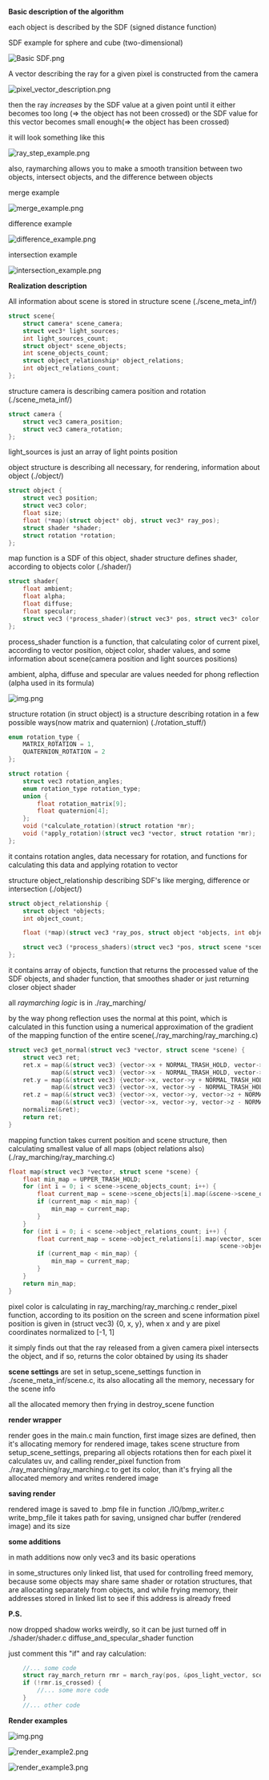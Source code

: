 **Basic description of the algorithm**

each object is described by the SDF (signed distance function)

SDF example for sphere and cube (two-dimensional)

![Basic SDF.png](contents/ray_marching_explanation/Basic%20SDF.png)

A vector describing the ray for a given pixel is constructed from the camera

![pixel_vector_description.png](contents/ray_marching_explanation/pixel_vector_description.png)

then the ray *increases* by the SDF value at a given point
until it either becomes too long (=> the object has not been crossed) or
the SDF value for this vector becomes small enough(=> the object has been crossed)

it will look something like this

![ray_step_example.png](contents/ray_marching_explanation/ray_step_example.png)

also, raymarching allows you to make a smooth transition between
two objects, intersect objects, and the difference between objects

merge example

![merge_example.png](contents/ray_marching_explanation/merge_example.png)

difference example

![difference_example.png](contents/ray_marching_explanation/difference_example.png)

intersection example

![intersection_example.png](contents/ray_marching_explanation/intersection_example.png)

**Realization description**

All information about scene is stored in structure scene (./scene_meta_inf/)

```c
struct scene{
    struct camera* scene_camera;
    struct vec3* light_sources;
    int light_sources_count;
    struct object* scene_objects;
    int scene_objects_count;
    struct object_relationship* object_relations;
    int object_relations_count;
};
```

structure camera is describing camera position and rotation (./scene_meta_inf/)

```c
struct camera {
    struct vec3 camera_position;
    struct vec3 camera_rotation;
};
```

light_sources is just an array of light points position

object structure is describing all necessary, for rendering, information about object (./object/)

```c
struct object {
    struct vec3 position;
    struct vec3 color;
    float size;
    float (*map)(struct object* obj, struct vec3* ray_pos);
    struct shader *shader;
    struct rotation *rotation;
};
```

map function is a SDF of this object, shader structure defines shader, according to objects color (./shader/)

```c
struct shader{
    float ambient;
    float alpha;
    float diffuse;
    float specular;
    struct vec3 (*process_shader)(struct vec3* pos, struct vec3* color, struct scene* scene, struct shader* shader);
};
```

process_shader function is a function, that calculating color of current pixel, according to vector position, object
color,
shader values, and some information about scene(camera position and light sources positions)

ambient, alpha, diffuse and specular are values needed for phong reflection (alpha used in its formula)

![img.png](contents/other_stuff/phong_reflection.png)

structure rotation (in struct object) is a structure describing rotation in a few possible ways(now matrix and
quaternion) (./rotation_stuff/)

```c
enum rotation_type {
    MATRIX_ROTATION = 1,
    QUATERNION_ROTATION = 2
};

struct rotation {
    struct vec3 rotation_angles;
    enum rotation_type rotation_type;
    union {
        float rotation_matrix[9];
        float quaternion[4];
    };
    void (*calculate_rotation)(struct rotation *mr);
    void (*apply_rotation)(struct vec3 *vector, struct rotation *mr);
};
```

it contains rotation angles, data necessary for rotation, and functions for calculating this data and applying rotation
to vector

structure object_relationship describing SDF's like merging, difference or intersection (./object/)

```c
struct object_relationship {
    struct object *objects;
    int object_count;

    float (*map)(struct vec3 *ray_pos, struct object *objects, int object_count);

    struct vec3 (*process_shaders)(struct vec3 *pos, struct scene *scene, int relation_index);
};
```

it contains array of objects, function that returns the processed value of the SDF objects, and shader function,
that smoothes shader or just returning closer object shader

all *raymarching logic* is in ./ray_marching/

by the way phong reflection uses the normal at this point, which is calculated in this function using a
numerical approximation of the gradient of the mapping function of the entire scene(./ray_marching/ray_marching.c)

```c
struct vec3 get_normal(struct vec3 *vector, struct scene *scene) {
    struct vec3 ret;
    ret.x = map(&(struct vec3) {vector->x + NORMAL_TRASH_HOLD, vector->y, vector->z}, scene) -
            map(&(struct vec3) {vector->x - NORMAL_TRASH_HOLD, vector->y, vector->z}, scene);
    ret.y = map(&(struct vec3) {vector->x, vector->y + NORMAL_TRASH_HOLD, vector->z}, scene) -
            map(&(struct vec3) {vector->x, vector->y - NORMAL_TRASH_HOLD, vector->z}, scene);
    ret.z = map(&(struct vec3) {vector->x, vector->y, vector->z + NORMAL_TRASH_HOLD}, scene) -
            map(&(struct vec3) {vector->x, vector->y, vector->z - NORMAL_TRASH_HOLD}, scene);
    normalize(&ret);
    return ret;
}
```

mapping function takes current position and scene structure, then calculating smallest value of all maps
(object relations also) (./ray_marching/ray_marching.c)

```c
float map(struct vec3 *vector, struct scene *scene) {
    float min_map = UPPER_TRASH_HOLD;
    for (int i = 0; i < scene->scene_objects_count; i++) {
        float current_map = scene->scene_objects[i].map(&scene->scene_objects[i], vector);
        if (current_map < min_map) {
            min_map = current_map;
        }
    }
    for (int i = 0; i < scene->object_relations_count; i++) {
        float current_map = scene->object_relations[i].map(vector, scene->object_relations[i].objects,
                                                           scene->object_relations[i].object_count);
        if (current_map < min_map) {
            min_map = current_map;
        }
    }
    return min_map;
}
```

pixel color is calculating in ray_marching/ray_marching.c render_pixel function, according to its position on the screen and scene information
pixel position is given in (struct vec3) {0, x, y}, when x and y are pixel coordinates normalized to [-1, 1]

it simply finds out that the ray released from a given camera pixel intersects the object, and if so, returns the color
obtained by using its shader

**scene settings** are set in setup_scene_settings function in ./scene_meta_inf/scene.c,
its also allocating all the memory, necessary for the scene info

all the allocated memory then frying in destroy_scene function

**render wrapper**

render goes in the main.c main function, first image sizes are defined, then it's allocating memory
for rendered image, takes scene structure from setup_scene_settings, preparing all objects rotations
then for each pixel it calculates uv, and calling render_pixel function from ./ray_marching/ray_marching.c
to get its color, than it's frying all the allocated memory and writes rendered image

**saving render**

rendered image is saved to .bmp file in function ./IO/bmp_writer.c write_bmp_file it takes path for saving, unsigned char buffer 
(rendered image) and its size

**some additions**

in math additions now only vec3 and its basic operations

in some_structures only linked list, that used for controlling freed memory,
because some objects may share same shader or rotation structures, that are allocating separately from objects,
and while frying memory, their addresses stored in linked list to see if this address is already freed

**P.S.**

now dropped shadow works weirdly, so it can be just turned off in ./shader/shader.c diffuse_and_specular_shader function

just comment this "if" and ray calculation:

```c
    //... some code
    struct ray_march_return rmr = march_ray(pos, &pos_light_vector, scene);
    if (!rmr.is_crossed) {
        //... some more code
    }
    //... other code
```

**Render examples**

![img.png](contents/render_examples/render_example1.png)

![render_example2.png](contents/render_examples/render_example2.png)

![render_example3.png](contents/render_examples/render_example3.png)